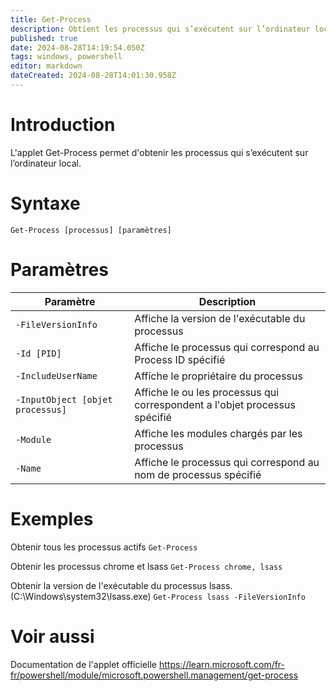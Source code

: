 ```yaml
---
title: Get-Process
description: Obtient les processus qui s’exécutent sur l’ordinateur local.
published: true
date: 2024-08-28T14:19:54.050Z
tags: windows, powershell
editor: markdown
dateCreated: 2024-08-28T14:01:30.958Z
---
```


# Introduction

L'applet Get-Process permet d'obtenir les processus qui s’exécutent sur l’ordinateur local.

# Syntaxe

`Get-Process [processus] [paramètres]`

# Paramètres

| Paramètre                        | Description                                                      |
| -------------------------------- | ---------------------------------------------------------------- |
| `-FileVersionInfo`               | Affiche la version de l'exécutable du processus                  |
| `-Id [PID]`                      | Affiche le processus qui correspond au Process ID spécifié       |
| `-IncludeUserName`               | Affiche le propriétaire du processus                             |
| `-InputObject [objet processus]` | Affiche le ou les processus qui correspondent a l'objet processus spécifié |
| `-Module`                        | Affiche les modules chargés par les processus                    |
| `-Name`                          | Affiche le processus qui correspond au nom de processus spécifié |

# Exemples

Obtenir tous les processus actifs
`Get-Process`

Obtenir les processus chrome et lsass
`Get-Process chrome, lsass`

Obtenir la version de l'exécutable du processus lsass. (C:\Windows\system32\lsass.exe)
`Get-Process lsass -FileVersionInfo`

# Voir aussi

Documentation de l'applet officielle
https://learn.microsoft.com/fr-fr/powershell/module/microsoft.powershell.management/get-process
